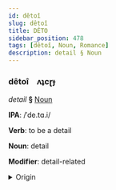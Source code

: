 ```yaml
---
id: dêtoî
slug: dêtoî
title: DÊTO
sidebar_position: 478
tags: [dêtoî, Noun, Romance]
description: detail § Noun
---
```


### dêtoî&emsp;<span kind="abugida">ʌʇcɽɟ</span>

*detail* **§** [Noun](../../tags/Noun)

**IPA**: /ˈde.tɑ.i/

**Verb**: to be a detail

**Noun**: detail

**Modifier**: detail-related

<details>
    <summary>Origin</summary>
    French détail /de.taj/<br/>
    <em>Romance Language Family</em>
</details>